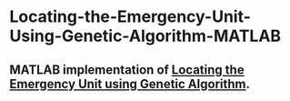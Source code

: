 # Locating-the-Emergency-Unit-Using-Genetic-Algorithm-MATLAB

## MATLAB implementation of [Locating the Emergency Unit using Genetic Algorithm](https://github.com/kurlp00/Locating-Emergency-Unit-Using-Genetic-Algorithm).
